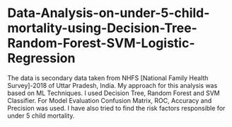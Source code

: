 # Data-Analysis-on-under-5-child-mortality-using-Decision-Tree-Random-Forest-SVM-Logistic-Regression

The data is secondary data taken from NHFS [National Family Health Survey]-2018 of Uttar Pradesh, India.
My approach for this analysis was based on ML Techniques. I used Decision Tree, Random Forest and SVM Classifier. 
For Model Evaluation Confusion Matrix, ROC, Accuracy and Precision was used.
I have also tried to find the risk factors responsible for under 5 child mortality.
